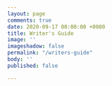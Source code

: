 ```yaml
---
layout: page
comments: true
date: 2020-09-17 00:00:00 +0000
title: Writer's Guide
image: ''
imageshadow: false
permalink: "/writers-guide"
body: ''
published: false

---
```

